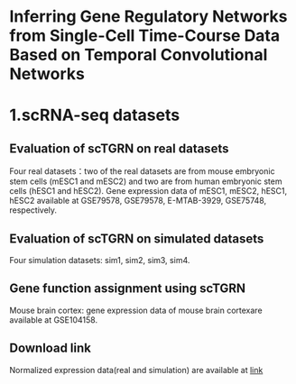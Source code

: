 # Inferring Gene Regulatory Networks from Single-Cell Time-Course Data Based on Temporal Convolutional Networks

# 1.scRNA-seq datasets
## Evaluation of scTGRN on real datasets
Four real datasets：two of the real datasets are from mouse embryonic stem cells (mESC1 and mESC2) and two are from human embryonic stem cells (hESC1 and hESC2). Gene expression data of mESC1, mESC2, hESC1, hESC2 available at GSE79578,  GSE79578, E-MTAB-3929, GSE75748, respectively.
## Evaluation of scTGRN on simulated datasets
Four simulation datasets: sim1, sim2, sim3, sim4.
## Gene function assignment using scTGRN
Mouse brain cortex: gene expression data of mouse brain cortexare available at GSE104158.
## Download link
Normalized expression data(real and simulation) are available at [link](https://doi.org/10.5281/zenodo.6720690 "title text")
